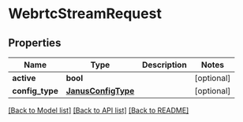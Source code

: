 # WebrtcStreamRequest


## Properties
Name | Type | Description | Notes
------------ | ------------- | ------------- | -------------
**active** | **bool** |  | [optional] 
**config_type** | [**JanusConfigType**](JanusConfigType.md) |  | [optional] 

[[Back to Model list]](../README.md#documentation-for-models) [[Back to API list]](../README.md#documentation-for-api-endpoints) [[Back to README]](../README.md)


